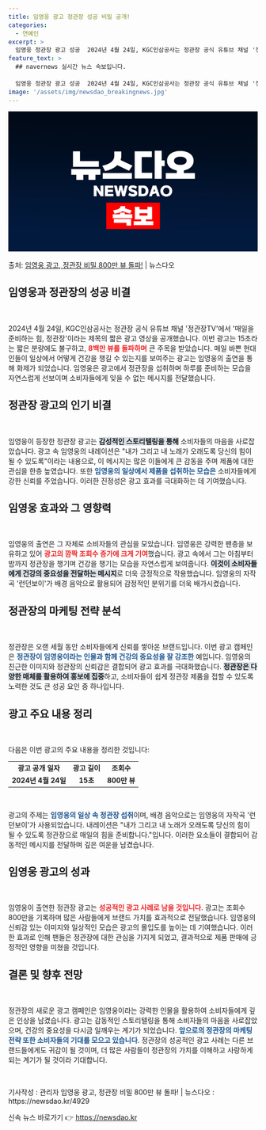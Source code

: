 ```yaml
---
title: 임영웅 광고 정관장 성공 비밀 공개!
categories:
  - 연예인
excerpt: >
  임영웅 정관장 광고 성공  2024년 4월 24일, KGC인삼공사는 정관장 공식 유튜브 채널 '정관장TV'에…
feature_text: >
  ## navernews 실시간 뉴스 속보입니다.

  임영웅 정관장 광고 성공  2024년 4월 24일, KGC인삼공사는 정관장 공식 유튜브 채널 '정관장TV'에…
image: '/assets/img/newsdao_breakingnews.jpg'
---
```


![뉴스다오 속보](/assets/img/newsdao_breakingnews.jpg)

<p>출처: <a href="https://newsdao.kr/4929" rel="dofollow">임영웅 광고, 정관장 비밀 800만 뷰 돌파!</a> | 뉴스다오</p>

<h2 data-ke-size="size26">임영웅과 정관장의 성공 비결</h2>

<p data-ke-size="size16">&nbsp;</p>  
2024년 4월 24일, KGC인삼공사는 정관장 공식 유튜브 채널 '정관장TV'에서 '매일을 준비하는 힘, 정관장'이라는 제목의 짧은 광고 영상을 공개했습니다. 이번 광고는 15초라는 짧은 분량에도 불구하고, <b><span style="color: #ee2323;">8백만 뷰를 돌파하며</span></b> 큰 주목을 받았습니다. 매일 바쁜 현대인들이 일상에서 어떻게 건강을 챙길 수 있는지를 보여주는 광고는 임영웅의 출연을 통해 화제가 되었습니다. 임영웅은 광고에서 정관장을 섭취하며 하루를 준비하는 모습을 자연스럽게 선보이며 소비자들에게 잊을 수 없는 메시지를 전달했습니다. 

<h2 data-ke-size="size26">정관장 광고의 인기 비결</h2>

<p data-ke-size="size16">&nbsp;</p>  
임영웅이 등장한 정관장 광고는 <b><span style="background-color: #21538527;">감성적인 스토리텔링을 통해</span></b> 소비자들의 마음을 사로잡았습니다. 광고 속 임영웅의 내레이션은 "내가 그리고 내 노래가 오래도록 당신의 힘이 될 수 있도록"이라는 내용으로, 이 메시지는 많은 이들에게 큰 감동을 주며 제품에 대한 관심을 한층 높였습니다. 또한 <b><span style="color: #1a5490;">임영웅의 일상에서 제품을 섭취하는 모습은</span></b> 소비자들에게 강한 신뢰를 주었습니다. 이러한 진정성은 광고 효과를 극대화하는 데 기여했습니다.

<h2 data-ke-size="size26">임영웅 효과와 그 영향력</h2>

<p data-ke-size="size16">&nbsp;</p>  
임영웅의 출연은 그 자체로 소비자들의 관심을 모았습니다. 임영웅은 강력한 팬층을 보유하고 있어 <b><span style="color: #ee2323;">광고의 깜짝 조회수 증가에 크게 기여</span></b>했습니다. 광고 속에서 그는 아침부터 밤까지 정관장을 챙기며 건강을 챙기는 모습을 자연스럽게 보여줍니다. <b><span style="background-color: #21538527;">이것이 소비자들에게 건강의 중요성을 전달하는 메시지</span></b>로 더욱 긍정적으로 작용했습니다. 임영웅의 자작곡 '런던보이'가 배경 음악으로 활용되어 감정적인 분위기를 더욱 배가시켰습니다.

<h2 data-ke-size="size26">정관장의 마케팅 전략 분석</h2>

<p data-ke-size="size16">&nbsp;</p>  
정관장은 오랜 세월 동안 소비자들에게 신뢰를 쌓아온 브랜드입니다. 이번 광고 캠페인은 <b><span style="color: #1a5490;">정관장이 임영웅이라는 인물과 함께 건강의 중요성을 잘 강조한</span></b> 예입니다. 임영웅의 친근한 이미지와 정관장의 신뢰감은 결합되어 광고 효과를 극대화했습니다. <b><span style="background-color: #21538527;">정관장은 다양한 매체를 활용하여 홍보에 집중</span></b>하고, 소비자들이 쉽게 정관장 제품을 접할 수 있도록 노력한 것도 큰 성공 요인 중 하나입니다.

<h2 data-ke-size="size26">광고 주요 내용 정리</h2>

<p data-ke-size="size16">&nbsp;</p>  
다음은 이번 광고의 주요 내용을 정리한 것입니다:

<table>
  <tr>
    <td style="text-align: center; height: 17px;"><b>광고 공개 일자</b></td>
    <td style="text-align: center; height: 17px;"><b>광고 길이</b></td>
    <td style="text-align: center; height: 17px;"><b>조회수</b></td>
  </tr>
  <tr>
    <td style="text-align: center; height: 17px;"><b>2024년 4월 24일</b></td>
    <td style="text-align: center; height: 17px;"><b>15초</b></td>
    <td style="text-align: center; height: 17px;"><b>800만 뷰</b></td>
  </tr>
</table>

<p data-ke-size="size16">&nbsp;</p>  
광고의 주제는 <b><span style="color: #1a5490;">임영웅의 일상 속 정관장 섭취</span></b>이며, 배경 음악으로는 임영웅의 자작곡 '런던보이'가 사용되었습니다. 내레이션은 "내가 그리고 내 노래가 오래도록 당신의 힘이 될 수 있도록 정관장으로 매일의 힘을 준비합니다."입니다. 이러한 요소들이 결합되어 감동적인 메시지를 전달하며 깊은 여운을 남겼습니다.

<h2 data-ke-size="size26">임영웅 광고의 성과</h2>

<p data-ke-size="size16">&nbsp;</p>  
임영웅이 출연한 정관장 광고는 <b><span style="color: #ee2323;">성공적인 광고 사례로 남을 것입니다</span></b>. 광고는 조회수 800만을 기록하며 많은 사람들에게 브랜드 가치를 효과적으로 전달했습니다. 임영웅의 신뢰감 있는 이미지와 일상적인 모습은 광고의 몰입도를 높이는 데 기여했습니다. 이러한 효과로 인해 팬들은 정관장에 대한 관심을 가지게 되었고, 결과적으로 제품 판매에 긍정적인 영향을 미쳤을 것입니다.

<h2 data-ke-size="size26">결론 및 향후 전망</h2>

<p data-ke-size="size16">&nbsp;</p>  
정관장의 새로운 광고 캠페인은 임영웅이라는 강력한 인물을 활용하여 소비자들에게 깊은 인상을 남겼습니다. 광고는 감동적인 스토리텔링을 통해 소비자들의 마음을 사로잡았으며, 건강의 중요성을 다시금 일깨우는 계기가 되었습니다. <b><span style="color: #1a5490;">앞으로의 정관장의 마케팅 전략 또한 소비자들의 기대를 모으고 있습니다</span></b>. 정관장의 성공적인 광고 사례는 다른 브랜드들에게도 귀감이 될 것이며, 더 많은 사람들이 정관장의 가치를 이해하고 사랑하게 되는 계기가 될 것이라 기대합니다.

<p data-ke-size="size16">&nbsp;</p>  
기사작성 : 관리자  
임영웅 광고, 정관장 비밀 800만 뷰 돌파! | 뉴스다오  : https://newsdao.kr/4929 

신속 뉴스 바로가기 👉 <a href="https://newsdao.kr" rel="dofollow">https://newsdao.kr</a>


